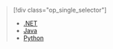 > [!div class="op_single_selector"]
> * [.NET](../articles/storage/storage-client-side-encryption.md)
> * [Java](../articles/storage/storage-client-side-encryption-java.md)
> * [Python](../articles/storage/storage-client-side-encryption-python.md)
> 
> 

<!---HONumber=AcomDC_0817_2016-->